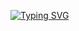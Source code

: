 <a href="https://git.io/typing-svg"><img src="https://readme-typing-svg.demolab.com?font=Font+Awesome&weight=1000&size=31&pause=1000&color=F74744&background=000000&center=true&width=600&height=130&lines=My+Hyprland++Dots.+.+.+" alt="Typing SVG" /></a>
